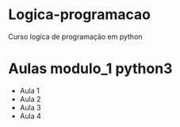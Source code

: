 # Logica-programacao
 Curso logica de programação em python
# Aulas modulo_1 python3
- Aula 1
- Aula 2
- Aula 3
- Aula 4

